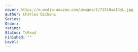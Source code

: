 ```yaml
---
cover: https://m.media-amazon.com/images/I/715lBsaI4sL.jpg
author: Charles Dickens
Series: 
Order: 
rating: 
Status: ToRead
Finished: ""
Level:
---
```








